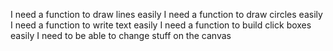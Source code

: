 I need a function to draw lines easily
I need a function to draw circles easily
I need a function to write text easily
I need a function to build click boxes easily
I need to be able to change stuff on the canvas
